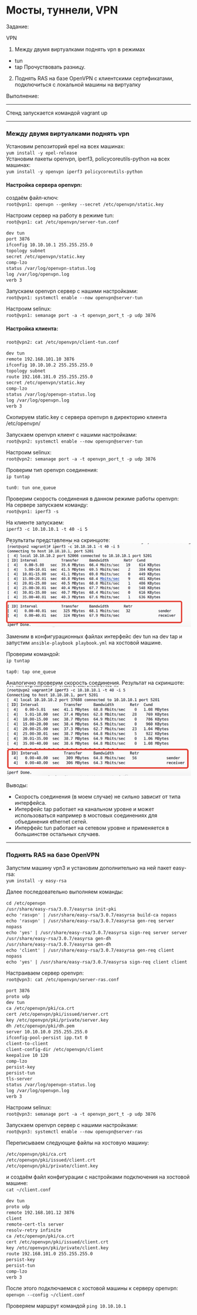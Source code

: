 # Мосты, туннели, VPN

Задание:

VPN

1.  Между двумя виртуалками поднять vpn в режимах

-   tun
-   tap
    Прочуствовать разницу.

2.  Поднять RAS на базе OpenVPN с клиентскими сертификатами, подключиться с локальной машины на виртуалку

Выполнение:


* * *

Стенд запускается командой vagrant up

* * *

### Между двумя виртуалками поднять vpn

Установим репозиторий epel на всех машинах:  
`yum install -y epel-release`  
Установим пакеты openvpn, iperf3, policycoreutils-python на всех машинах:  
`yum install -y openvpn iperf3 policycoreutils-python`  

#### Настройка сервера openvpn:

создаём файл-ключ:  
`root@vpn1: openvpn --genkey --secret /etc/openvpn/static.key`  

Настроим сервер на работу в режиме tun:  
`root@vpn1: cat /etc/openvpn/server-tun.conf`  

    dev tun
    port 3876
    ifconfig 10.10.10.1 255.255.255.0
    topology subnet
    secret /etc/openvpn/static.key
    comp-lzo
    status /var/log/openvpn-status.log
    log /var/log/openvpn.log
    verb 3

Запускаем openvpn сервер с нашими настройками:  
`root@vpn1: systemctl enable --now openvpn@server-tun`  

Настроим selinux:  
`root@vpn1: semanage port -a -t openvpn_port_t -p udp 3876`

#### Настройка клиента:

`root@vpn2: cat /etc/openvpn/client-tun.conf`  

    dev tun
    remote 192.168.101.10 3876
    ifconfig 10.10.10.2 255.255.255.0
    topology subnet
    route 192.168.101.0 255.255.255.0
    secret /etc/openvpn/static.key
    comp-lzo
    status /var/log/openvpn-status.log
    log /var/log/openvpn.log
    verb 3

Скопируем static.key с сервера openvpn в директорию клиента /etc/openvpn/

Запускаем openvpn клиент с нашими настройками:  
`root@vpn2: systemctl enable --now openvpn@server-tun`

Настроим selinux:  
`root@vpn2: semanage port -a -t openvpn_port_t -p udp 3876`

Проверим тип openvpn соединения:  
`ip tuntap`  

    tun0: tun one_queue

Проверим скорость соединения в данном режиме работы openvpn:  
На сервере запускаем команду:  
`root@vpn1: iperf3 -s`

На клиенте запускаем:  
`iperf3 -c 10.10.10.1 -t 40 -i 5`

Результаты представлены на скриншоте:  
![Скриншот скорости tun](./files/01.png)

Заменим в конфигурационных файлах интерфейс dev tun на dev tap и запустим `ansible-playbook playbook.yml` на хостовой машине.

Проверим командой:  
`ip tuntap`

    tap0: tap one_queue

Аналогично проверим скорость соединения. Результат на скриншоте:  
![Скриншот скорости tun](./files/02.png)

Выводы:

-   Скорость соединения (в моем случае) не сильно зависит от типа интерфейса.
-   Интерфейс tap работает на канальном уровне и может использоваться например в мостовых соединениях для объединения ethernet сетей.
-   Интерфейс tun работает на сетевом уровне и применяется в большинстве остальных случаев.

* * *

### Поднять RAS на базе OpenVPN

Запустим машину vpn3 и установим дополнительно на ней пакет easy-rsa:  
`yum install -y easy-rsa`

Далее последовательно выполняем команды:  

    cd /etc/openvpn
    /usr/share/easy-rsa/3.0.7/easyrsa init-pki
    echo 'rasvpn' | /usr/share/easy-rsa/3.0.7/easyrsa build-ca nopass
    echo 'rasvpn' | /usr/share/easy-rsa/3.0.7/easyrsa gen-req server nopass
    echo 'yes' | /usr/share/easy-rsa/3.0.7/easyrsa sign-req server server
    /usr/share/easy-rsa/3.0.7/easyrsa gen-dh
    /usr/share/easy-rsa/3.0.7/easyrsa gen-dh
    echo 'client' | /usr/share/easy-rsa/3.0.7/easyrsa gen-req client nopass
    echo 'yes' | /usr/share/easy-rsa/3.0.7/easyrsa sign-req client client

Настраиваем сервер openvpn:  
`root@vpn3: cat /etc/openvpn/server-ras.conf`

    port 3876
    proto udp
    dev tun
    ca /etc/openvpn/pki/ca.crt
    cert /etc/openvpn/pki/issued/server.crt
    key /etc/openvpn/pki/private/server.key
    dh /etc/openvpn/pki/dh.pem
    server 10.10.10.0 255.255.255.0
    ifconfig-pool-persist ipp.txt 0
    client-to-client
    client-config-dir /etc/openvpn/client
    keepalive 10 120
    comp-lzo
    persist-key
    persist-tun
    tls-server
    status /var/log/openvpn-status.log
    log /var/log/openvpn.log
    verb 3

Настроим selinux:  
`root@vpn3: semanage port -a -t openvpn_port_t -p udp 3876`

Запускаем openvpn сервер с нашими настройками:  
`root@vpn3: systemctl enable --now openvpn@server-ras`

Переписываем следующие файлы на хостовую машину:

    /etc/openvpn/pki/ca.crt
    /etc/openvpn/pki/issued/client.crt
    /etc/openvpn/pki/private/client.key

и создаём файл конфигурации с настройками подключения на хостовой машине:  
`cat ~/client.conf`

    dev tun
    proto udp
    remote 192.168.101.12 3876
    client
    remote-cert-tls server
    resolv-retry infinite
    ca /etc/openvpn/pki/ca.crt
    cert /etc/openvpn/pki/issued/client.crt
    key /etc/openvpn/pki/private/client.key
    route 192.168.101.0 255.255.255.0
    persist-key
    persist-tun
    comp-lzo
    verb 3

После этого подключаемся с хостовой машины к серверу openvpn:  
`openvpn --config ~/client.conf`

Проверяем маршрут командой `ping 10.10.10.1`
